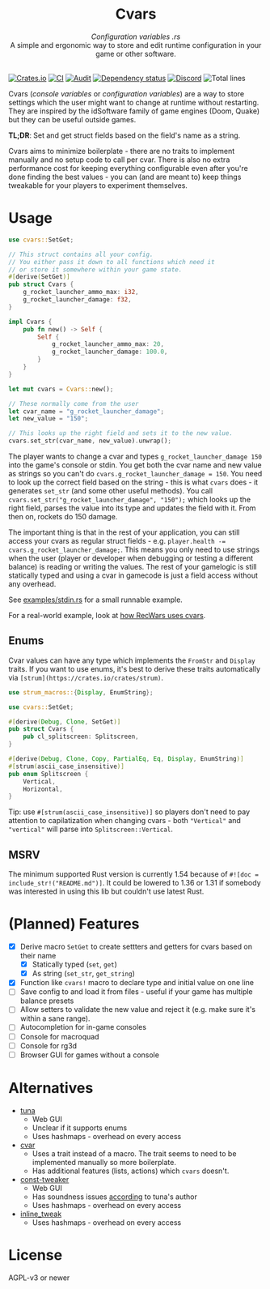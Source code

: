 <div align="center">
    <h1>Cvars</h1>
    <i>Configuration variables .rs</i>
    <br />
    A simple and ergonomic way to store and edit runtime configuration in your game or other software.
</div>
<br />

[![Crates.io](https://img.shields.io/crates/v/cvars)](https://crates.io/crates/cvars)
[![CI](https://github.com/martin-t/cvars/workflows/CI/badge.svg)](https://github.com/martin-t/cvars/actions)
[![Audit](https://github.com/martin-t/cvars/workflows/audit/badge.svg)](https://rustsec.org/)
[![Dependency status](https://deps.rs/repo/github/martin-t/cvars/status.svg)](https://deps.rs/repo/github/martin-t/cvars)
[![Discord](https://img.shields.io/discord/770013530593689620?label=&logo=discord&logoColor=ffffff&color=7389D8&labelColor=6A7EC2)](https://discord.gg/aA7hCFvYh9)
![Total lines](https://tokei.rs/b1/github/martin-t/cvars)

Cvars (*console variables* or *configuration variables*) are a way to store settings which the user might want to change at runtime without restarting. They are inspired by the idSoftware family of game engines (Doom, Quake) but they can be useful outside games.

**TL;DR**: Set and get struct fields based on the field's name as a string.

Cvars aims to minimize boilerplate - there are no traits to implement manually and no setup code to call per cvar. There is also no extra performance cost for keeping everything configurable even after you're done finding the best values - you can (and are meant to) keep things tweakable for your players to experiment themselves.

# Usage

```rust
use cvars::SetGet;

// This struct contains all your config.
// You either pass it down to all functions which need it
// or store it somewhere within your game state.
#[derive(SetGet)]
pub struct Cvars {
    g_rocket_launcher_ammo_max: i32,
    g_rocket_launcher_damage: f32,
}

impl Cvars {
    pub fn new() -> Self {
        Self {
            g_rocket_launcher_ammo_max: 20,
            g_rocket_launcher_damage: 100.0,
        }
    }
}

let mut cvars = Cvars::new();

// These normally come from the user
let cvar_name = "g_rocket_launcher_damage";
let new_value = "150";

// This looks up the right field and sets it to the new value.
cvars.set_str(cvar_name, new_value).unwrap();
```

The player wants to change a cvar and types `g_rocket_launcher_damage 150` into the game's console or stdin. You get both the cvar name and new value as strings so you can't do `cvars.g_rocket_launcher_damage = 150`. You need to look up the correct field based on the string - this is what `cvars` does - it generates `set_str` (and some other useful methods). You call `cvars.set_str("g_rocket_launcher_damage", "150");` which looks up the right field, parses the value into its type and updates the field with it. From then on, rockets do 150 damage.

The important thing is that in the rest of your application, you can still access your cvars as regular struct fields - e.g. `player.health -= cvars.g_rocket_launcher_damage;`. This means you only need to use strings when the user (player or developer when debugging or testing a different balance) is reading or writing the values. The rest of your gamelogic is still statically typed and using a cvar in gamecode is just a field access without any overhead.

See [examples/stdin.rs](https://github.com/martin-t/cvars/blob/master/examples/stdin.rs) for a small runnable example.

For a real-world example, look at [how RecWars uses cvars](https://github.com/martin-t/rec-wars/blob/master/src/cvars.rs).

## Enums

Cvar values can have any type which implements the `FromStr` and `Display` traits. If you want to use enums, it's best to derive these traits automatically via `[strum](https://crates.io/crates/strum)`.

```rust
use strum_macros::{Display, EnumString};

use cvars::SetGet;

#[derive(Debug, Clone, SetGet)]
pub struct Cvars {
    pub cl_splitscreen: Splitscreen,
}

#[derive(Debug, Clone, Copy, PartialEq, Eq, Display, EnumString)]
#[strum(ascii_case_insensitive)]
pub enum Splitscreen {
    Vertical,
    Horizontal,
}
```

Tip: use `#[strum(ascii_case_insensitive)]` so players don't need to pay attention to capilatization when changing cvars - both `"Vertical"` and `"vertical"` will parse into `Splitscreen::Vertical`.

## MSRV

The minimum supported Rust version is currently 1.54 because of `#![doc = include_str!("README.md")]`. It could be lowered to 1.36 or 1.31 if somebody was interested in using this lib but couldn't use latest Rust.

# (Planned) Features

- [x] Derive macro `SetGet` to create settters and getters for cvars based on their name
    - [x] Statically typed (`set`, `get`)
    - [x] As string (`set_str`, `get_string`)
- [x] Function like `cvars!` macro to declare type and initial value on one line
- [ ] Save config to and load it from files - useful if your game has multiple balance presets
- [ ] Allow setters to validate the new value and reject it (e.g. make sure it's within a sane range).
- [ ] Autocompletion for in-game consoles
- [ ] Console for macroquad
- [ ] Console for rg3d
- [ ] Browser GUI for games without a console

# Alternatives

- [tuna](https://crates.io/crates/tuna)
    - Web GUI
    - Unclear if it supports enums
    - Uses hashmaps - overhead on every access
- [cvar](https://crates.io/crates/cvar)
    - Uses a trait instead of a macro. The trait seems to need to be implemented manually so more boilerplate.
    - Has additional features (lists, actions) which `cvars` doesn't.
- [const-tweaker](https://crates.io/crates/const-tweaker)
    - Web GUI
    - Has soundness issues [according](https://github.com/tgolsson/tuna#alternatives) to tuna's author
    - Uses hashmaps - overhead on every access
- [inline_tweak](https://crates.io/crates/inline_tweak)
    - Uses hashmaps - overhead on every access

# License

AGPL-v3 or newer
